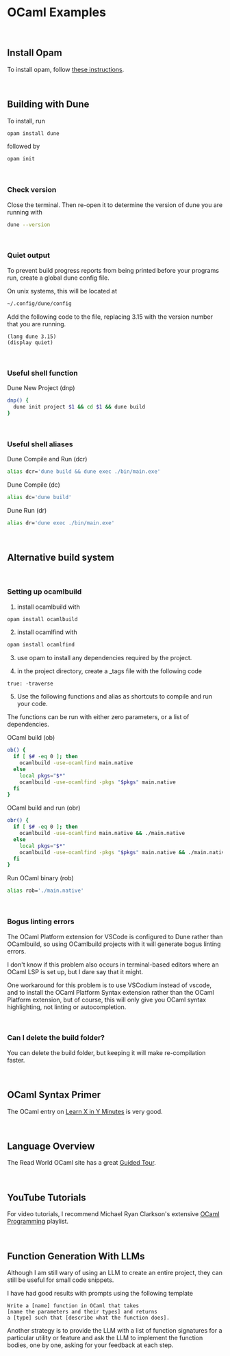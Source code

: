 <br>

# OCaml Examples

<br>

## Install Opam

To install opam, follow [these instructions](https://ocaml.org/docs/up-and-running).

<br>

## Building with Dune

To install, run

```sh
opam install dune
```

followed by

```sh
opam init
```

<br>

### Check version

Close the terminal. Then re-open it to determine the version of dune you are running with

```sh
dune --version
```

<br>

### Quiet output

To prevent build progress reports from being printed before your programs run, create a global dune config file.

On unix systems, this will be located at

```sh
~/.config/dune/config
```

Add the following code to the file, replacing 3.15 with the version number that you are running.

```
(lang dune 3.15)
(display quiet)
```

<br>

### Useful shell function

Dune New Project (dnp)

```sh
dnp() {
  dune init project $1 && cd $1 && dune build
}
```

<br>

### Useful shell aliases

Dune Compile and Run (dcr)

```sh
alias dcr='dune build && dune exec ./bin/main.exe'
```

Dune Compile (dc)

```sh
alias dc='dune build'
```

Dune Run (dr)

```sh
alias dr='dune exec ./bin/main.exe'
```

<br>

## Alternative build system

<br>

### Setting up ocamlbuild

1. install ocamlbuild with

```sh
opam install ocamlbuild
```

2. install ocamlfind with

```sh
opam install ocamlfind
```

3. use opam to install any dependencies required by the project.

4. in the project directory, create a _tags file with the following code

```
true: -traverse
```

5. Use the following functions and alias as shortcuts to compile and run your code.

The functions can be run with either zero parameters, or a list of dependencies.

OCaml build (ob)

```sh
ob() {
  if [ $# -eq 0 ]; then
    ocamlbuild -use-ocamlfind main.native
  else
    local pkgs="$*"
    ocamlbuild -use-ocamlfind -pkgs "$pkgs" main.native
  fi
}
```

OCaml build and run (obr)

```sh
obr() {
  if [ $# -eq 0 ]; then
    ocamlbuild -use-ocamlfind main.native && ./main.native
  else
    local pkgs="$*"
    ocamlbuild -use-ocamlfind -pkgs "$pkgs" main.native && ./main.native
  fi
}
```

Run OCaml binary (rob)

```sh
alias rob='./main.native'
```

<br>

### Bogus linting errors

The OCaml Platform extension for VSCode is configured to Dune rather than OCamlbuild, so using OCamlbuild projects with it will generate bogus linting errors.

I don't know if this problem also occurs in terminal-based editors where an OCaml LSP is set up, but I dare say that it might.

One workaround for this problem is to use VSCodium instead of vscode, and to install the OCaml Platform Syntax extension rather than the OCaml Platform extension, but of course, this will only give you OCaml syntax highlighting, not linting or autocompletion.

<br>

### Can I delete the build folder?

You can delete the build folder, but keeping it will make re-compilation faster.

<br>

## OCaml Syntax Primer

The OCaml entry on [Learn X in Y Minutes](https://learnxinyminutes.com/docs/ocaml/) is very good.

<br>

## Language Overview

The Read World OCaml site has a great [Guided Tour](https://dev.realworldocaml.org/guided-tour.html).

<br>

## YouTube Tutorials

For video tutorials, I recommend Michael Ryan Clarkson's extensive [OCaml Programming](https://youtube.com/playlist?list=PLre5AT9JnKShBOPeuiD9b-I4XROIJhkIU) playlist.

<br>

## Function Generation With LLMs

Although I am still wary of using an LLM to create an entire project, they can still be useful for small code snippets.

I have had good results with prompts using the following template

```
Write a [name] function in OCaml that takes
[name the parameters and their types] and returns
a [type] such that [describe what the function does].
```

Another strategy is to provide the LLM with a list of function signatures for a particular utility or feature and ask the LLM to implement the function bodies, one by one, asking for your feedback at each step.

<br>
